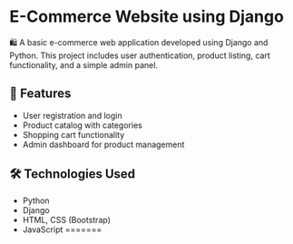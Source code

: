 # E-Commerce Website using Django

🛍️ A basic e-commerce web application developed using Django and Python. This project includes user authentication, product listing, cart functionality, and a simple admin panel.

## 🔧 Features
- User registration and login
- Product catalog with categories
- Shopping cart functionality
- Admin dashboard for product management

## 🛠️ Technologies Used
- Python
- Django
- HTML, CSS (Bootstrap)
- JavaScript
=======

